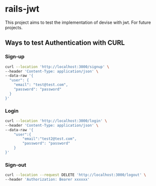 # rails-jwt

This project aims to test the implementation of devise with jwt. For future projects.

## Ways to test Authentication with CURL
### Sign-up 
```bash
curl --location 'http://localhost:3000/signup' \
--header 'Content-Type: application/json' \
--data-raw '{
  "user": {
    "email": "test@test.com",
    "password": "password"
  }
}'
```
### Login
```bash
curl --location 'http://localhost:3000/login' \
--header 'Content-Type: application/json' \
--data-raw '{
    "user":{
        "email":"test2@test.com",
        "password": "password"
    }
}'
```
### Sign-out
```bash
curl --location --request DELETE 'http://localhost:3000/logout' \
--header 'Authorization: Bearer xxxxxx'
```
